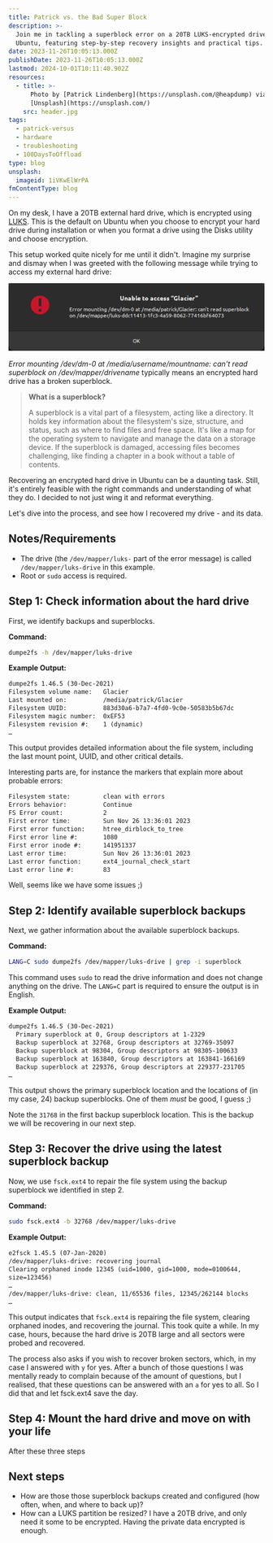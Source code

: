 ```yaml
---
title: Patrick vs. the Bad Super Block
description: >-
  Join me in tackling a superblock error on a 20TB LUKS-encrypted drive in
  Ubuntu, featuring step-by-step recovery insights and practical tips.
date: 2023-11-26T10:05:13.000Z
publishDate: 2023-11-26T10:05:13.000Z
lastmod: 2024-10-01T10:11:40.902Z
resources:
  - title: >-
      Photo by [Patrick Lindenberg](https://unsplash.com/@heapdump) via
      [Unsplash](https://unsplash.com/)
    src: header.jpg
tags:
  - patrick-versus
  - hardware
  - troubleshooting
  - 100DaysToOffload
type: blog
unsplash:
  imageid: 1iVKwElWrPA
fmContentType: blog
---
```


On my desk, I have a 20TB external hard drive, which is encrypted using [LUKS](https://gitlab.com/cryptsetup/cryptsetup). This is the default on Ubuntu when you choose to encrypt your hard drive during installation or when you format a drive using the Disks utility and choose encryption.

This setup worked quite nicely for me until it didn't. Imagine my surprise and dismay when I was greeted with the following message while trying to access my external hard drive:

![The Bad Superblock](the-bad-superblock.png)

*Error mounting /dev/dm-0 at /media/username/mountname: can't read superblock on /dev/mapper/drivename* typically means an encrypted hard drive has a broken superblock.

> **What is a superblock?**
>
> A superblock is a vital part of a filesystem, acting like a directory. It holds key information about the filesystem's size, structure, and status, such as where to find files and free space. It's like a map for the operating system to navigate and manage the data on a storage device. If the superblock is damaged, accessing files becomes challenging, like finding a chapter in a book without a table of contents.

Recovering an encrypted hard drive in Ubuntu can be a daunting task. Still, it's entirely feasible with the right commands and understanding of what they do. I decided to not just wing it and reformat everything.

Let's dive into the process, and see how I recovered my drive - and its data.

## Notes/Requirements

* The drive (the `/dev/mapper/luks-` part of the error message) is called `/dev/mapper/luks-drive` in this example.
* Root or `sudo` access is required.

## Step 1: Check information about the hard drive

First, we identify backups and superblocks.

**Command:**

```bash
dumpe2fs -h /dev/mapper/luks-drive
```

**Example Output:**

```plaintext
dumpe2fs 1.46.5 (30-Dec-2021)
Filesystem volume name:   Glacier
Last mounted on:          /media/patrick/Glacier
Filesystem UUID:          883d30a6-b7a7-4fd0-9c0e-50583b5b67dc
Filesystem magic number:  0xEF53
Filesystem revision #:    1 (dynamic)
…
```

This output provides detailed information about the file system, including the last mount point, UUID, and other critical details.

Interesting parts are, for instance the markers that explain more about probable errors:

```plaintext
Filesystem state:         clean with errors
Errors behavior:          Continue
FS Error count:           2
First error time:         Sun Nov 26 13:36:01 2023
First error function:     htree_dirblock_to_tree
First error line #:       1080
First error inode #:      141951337
Last error time:          Sun Nov 26 13:36:01 2023
Last error function:      ext4_journal_check_start
Last error line #:        83
```

Well, seems like we have some issues ;)

## Step 2: Identify available superblock backups

Next, we gather information about the available superblock backups.

**Command:**

```bash
LANG=C sudo dumpe2fs /dev/mapper/luks-drive | grep -i superblock
```

This command uses `sudo` to read the drive information and does not change anything on the drive. The `LANG=C` part is required to ensure the output is in English.

**Example Output:**

```plaintext
dumpe2fs 1.46.5 (30-Dec-2021)
  Primary superblock at 0, Group descriptors at 1-2329
  Backup superblock at 32768, Group descriptors at 32769-35097
  Backup superblock at 98304, Group descriptors at 98305-100633
  Backup superblock at 163840, Group descriptors at 163841-166169
  Backup superblock at 229376, Group descriptors at 229377-231705
…
```

This output shows the primary superblock location and the locations of (in my case, 24) backup superblocks. One of them *must* be good, I guess ;)

Note the `31768` in the first backup superblock location. This is the backup we will be recovering in our next step.

## Step 3: Recover the drive using the latest superblock backup

Now, we use `fsck.ext4` to repair the file system using the backup superblock we identified in step 2.

**Command:**

```bash
sudo fsck.ext4 -b 32768 /dev/mapper/luks-drive
```

**Example Output:**

```plaintext
e2fsck 1.45.5 (07-Jan-2020)
/dev/mapper/luks-drive: recovering journal
Clearing orphaned inode 12345 (uid=1000, gid=1000, mode=0100644, size=123456)
…
/dev/mapper/luks-drive: clean, 11/65536 files, 12345/262144 blocks
…
```

This output indicates that `fsck.ext4` is repairing the file system, clearing orphaned inodes, and recovering the journal. This took quite a while. In my case, hours, because the hard drive is 20TB large and all sectors were probed and recovered.

The process also asks if you wish to recover broken sectors, which, in my case I answered with `y` for yes. After a bunch of those questions I was mentally ready to complain because of the amount of questions, but I realised, that these questions can be answered with an `a` for yes to all. So I did that and let fsck.ext4 save the day.

## Step 4: Mount the hard drive and move on with your life

After these three steps

## Next steps

* How are those those superblock backups created and configured (how often, when, and where to back up)?
* How can a LUKS partition be resized? I have a 20TB drive, and only need it some to be encrypted. Having the private data encrypted is enough.
